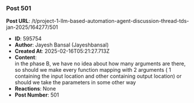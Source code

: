 ### Post 501
**Post URL**: /t/project-1-llm-based-automation-agent-discussion-thread-tds-jan-2025/164277/501
- **ID**: 595754
- **Author**: Jayesh Bansal (Jayeshbansal)
- **Created At**: 2025-02-16T05:21:27.713Z
- **Content**:  
  in the phase B, we have no idea about how many arguments are there, so should we make every function mapping with 2 arguments ( 1 containing the input location and other containing output location) or should we take the parameters in some other way
- **Reactions**: None
- **Post Number**: 501

